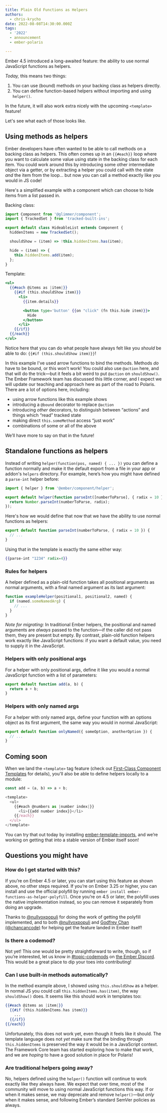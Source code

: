```yaml
---
title: Plain Old Functions as Helpers
authors:
  - chris-krycho
date: 2022-08-08T14:30:00.000Z
tags:
  - '2022'
  - announcement
  - ember-polaris

---
```


Ember 4.5 introduced a long-awaited feature: the ability to use normal JavaScript functions as helpers.

*Today,* this means two things:

1. You can use (bound) methods on your backing class as helpers directly.
2. You can define function-based helpers without importing and using `helper()`.

In the future, it will also work extra nicely with the upcoming `<template>` feature!

Let's see what each of those looks like.

## Using methods as helpers

Ember developers have often wanted to be able to call methods on a backing class as helpers. This often comes up in an `{{#each}}` loop where you want to calculate some value using state in the backing class for each item. You could work around this by introducing some other intermediate object via a getter, or by extracting a helper you could call with the state *and* the item from the loop… but now you can call a method exactly like you would in JS code!

Here's a simplified example with a component which can choose to hide items from a list passed in.

Backing class:

```js
import Component from '@glimmer/component';
import { TrackedSet } from 'tracked-built-ins';

export default class HideableList extends Component {
  hiddenItems = new TrackedSet();

  shouldShow = (item) => !this.hiddenItems.has(item);

  hide = (item) => {
    this.hiddenItems.add(item);
  };
}
```

Template:

```hbs
<ul>
  {{#each @items as |item|}}
    {{#if (this.shouldShow item)}}
      <li>
        {{item.details}}

        <button type='button' {{on "click" (fn this.hide item)}}>
          Hide
        </button>
      </li>
    {{/if}}
  {{/each}}
</ul>
```

Notice here that you can do what people have always felt like you *should* be able to do: `{{#if (this.shouldShow item)}}`!

In this example I've used arrow functions to bind the methods. Methods *do* have to be bound, or this won't work! You could also use `@action` here, and that will do the trick—but it feels a bit weird to put `@action` on `shouldShow()`. The Ember Framework team has discussed this little corner, and I expect we will update our teaching and approach here as part of the road to Polaris. There are a lot of options here, including:

<!-- alex ignore just -->
- using arrow functions like this example shows
- introducing a `@bound` decorator to replace `@action`
- introducing *other* decorators, to distinguish between “actions” and things which “read” tracked state
- making direct `this.someMethod` access “just work”
- combinations of some or all of the above

We’ll have more to say on that in the future!

## Standalone functions as helpers

Instead of writing `helper(function(pos, named) { ... })` you can define a function normally and make it the default export from a file in your app or addon's `helpers` directory. For example, here’s how you might have defined a `parse-int` helper before:

```js
import { helper } from '@ember/component/helper';

export default helper(function parseInt([numberToParse], { radix = 10 }) {
  return Number.parseInt(numberToParse, radix);
});
```

Here's how we would define that now that we have the ability to use normal functions as helpers:

```js
export default function parseInt(numberToParse, { radix = 10 }) {
  // ...
}
```

Using that in the template is exactly the same either way:

```hbs
{{parse-int "1234" radix=4}}
```


### Rules for helpers

A helper defined as a plain-old function takes all positional arguments as normal arguments, with a final named argument as its last argument:

```js
function exampleHelper(positional1, positional2, named) {
  if (named.someNamedArg) {
    // ...
  }
}
```

*Note for migrating:* In traditional Ember helpers, the positional and named arguments are *always* passed to the function—if the caller did not pass them, they are present but empty. By contrast, plain-old function helpers work exactly like JavaScript functions: if you want a default value, you need to supply it in the JavaScript.


### Helpers with only positional args

For a helper with only positional args, define it like you would a normal JavaScript function with a list of parameters:

```js
export default function add(a, b) {
  return a + b;
}
```


### Helpers with only named args

For a helper with only named args, define your function with an options object as its first argument, the same way you would in normal JavaScript:

```js
export default function onlyNamed({ someOption, anotherOption }) {
  // ...
}
```


## Coming soon

When we land the `<template>` tag feature (check out [First-Class Component Templates](https://rfcs.emberjs.com/id/0779-first-class-component-templates) for details), you'll also be able to define helpers locally to a module:

```js
const add = (a, b) => a + b;

<template>
  <ul>
    {{#each @numbers as |number index|}}
      <li>{{add number index}}</li>
    {{/each}}
  </ul>
</template>
```

You can try that out today by installing [ember-template-imports](https://github.com/ember-template-imports/ember-template-imports), and we’re working on getting that into a stable version of Ember itself soon!


## Questions you might have

### How do I get started with this?

If you’re on Ember 4.5 or later, you can start using this feature as shown above, no other steps required. If you’re on Ember 3.25 or higher, you can install and use the official polyfill by running `ember install ember-functions-as-helper-polyfill`. Once you’re on 4.5 or later, the polyfill uses the native implementation instead, so you can remove it separately from doing an upgrade.

Thanks to [@nullvoxpopuli][nvp] for doing the work of getting the polyfill implemented, and to both [@nullvoxpopuli][nvp] and [Godfrey Chan (@chancancode)](https://github.com/chancancode) for helping get the feature landed in Ember itself!

[nvp]: https://github.com/nullvoxpopuli/


### Is there a codemod?

Not yet! This one would be pretty straightforward to write, though, so if you’re interested, let us know in [#topic-codemods](https://discord.com/channels/480462759797063690/597043084588613642) on [the Ember Discord](https://discord.gg/emberjs). This would be a great place to dip your toes into contributing!


### Can I use built-in methods automatically?

In the method example above, I showed using `this.shouldShow` as a helper. In normal JS you could call `this.hiddenItems.has(item)`, the way `shouldShow()` does. It seems like this should work in templates too:

```hbs
{{#each @items as |item|}}
  {{#if (this.hiddenItems.has item)}}
    ...
  {{/if}}
{{/each}}
```

Unfortunately, this does not work yet, even though it feels like it should. The template language does not *yet* make sure that the binding through `this.hiddenItems` is preserved the way it would be in a JavaScript context. The Framework Core team has started exploring how to make that work, and we are *hoping* to have a good solution in place for Polaris!


### Are traditional helpers going away?

No, helpers defined using the `helper()` function will continue to work exactly like they always have. We expect that over time, most of the community will move to using normal JavaScript functions this way. If or when it makes sense, we may deprecate and remove `helper()`—but *only* when it makes sense, and following Ember’s standard SemVer policies as always.
